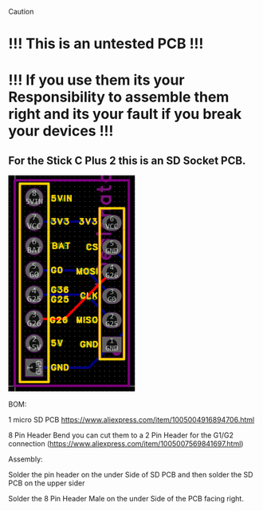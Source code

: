> [!CAUTION]
> # !!! This is an untested PCB !!!
> # !!! If you use them its your Responsibility to assemble them right and its your fault if you break your devices !!!

## For the Stick C Plus 2 this is an SD Socket PCB.

![Preview of the micro SD PCB for the Stick C Plus 2](/Stick_C_Plus_2/M5Stick_C_Plus_2_SD_Socket/Stick_SD.png)

BOM:

1 micro SD PCB https://www.aliexpress.com/item/1005004916894706.html

8 Pin Header Bend you can cut them to a 2 Pin Header for the G1/G2 connection (https://www.aliexpress.com/item/1005007569841697.html)

Assembly:

Solder the pin header on the under Side of SD PCB and then solder the SD PCB on the upper sider

Solder the 8 Pin Header Male on the under Side of the PCB facing right.
